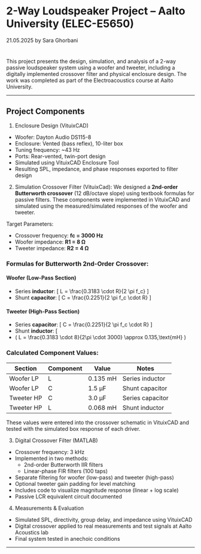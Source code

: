 #  2-Way Loudspeaker Project – Aalto University (ELEC-E5650)
21.05.2025 by Sara Ghorbani
#

This project presents the design, simulation, and analysis of a 2-way passive loudspeaker system using a woofer and tweeter, including a digitally implemented crossover filter and physical enclosure design. The work was completed as part of the Electroacoustics course at Aalto University.

---

## Project Components

1. Enclosure Design (VituixCAD)
- Woofer: Dayton Audio DS115-8
- Enclosure: Vented (bass reflex), 10-liter box
- Tuning frequency: ~43 Hz
- Ports: Rear-vented, twin-port design
- Simulated using VituixCAD Enclosure Tool
- Resulting SPL, impedance, and phase responses exported to filter design

2. Simulation Crossover Filter (VituixCad): We designed a **2nd-order Butterworth crossover** (12 dB/octave slope) using textbook formulas for passive filters. These components were implemented in VituixCAD and simulated using the measured/simulated responses of the woofer and tweeter.
 
Target Parameters:
- Crossover frequency: **fc = 3000 Hz**
- Woofer impedance: **R1 = 8 Ω**
- Tweeter impedance: **R2 = 4 Ω**

### Formulas for Butterworth 2nd-Order Crossover:

#### Woofer (Low-Pass Section)
- Series **inductor**:
  \[
  L = \frac{0.3183 \cdot R}{2 \pi f_c}
  \]
- Shunt **capacitor**:
  \[
  C = \frac{0.2251}{2 \pi f_c \cdot R}
  \]
 
#### Tweeter (High-Pass Section)
- Series **capacitor**:
  \[
  C = \frac{0.2251}{2 \pi f_c \cdot R}
  \]
- Shunt **inductor**:
  \[
- \( L = \frac{0.3183 \cdot 8}{2\pi \cdot 3000} \approx 0.135\,\text{mH} \)

### Calculated Component Values:

| Section   | Component | Value       | Notes              |
|-----------|-----------|-------------|--------------------|
| Woofer LP | L         | 0.135 mH    | Series inductor    |
| Woofer LP | C         | 1.5 µF      | Shunt capacitor    |
| Tweeter HP| C         | 3.0 µF      | Series capacitor   |
| Tweeter HP| L         | 0.068 mH    | Shunt inductor     |


These values were entered into the crossover schematic in VituixCAD and tested with the simulated box response of each driver.



3. Digital Crossover Filter (MATLAB)
- Crossover frequency: 3 kHz
- Implemented in two methods:
  - 2nd-order Butterworth IIR filters
  - Linear-phase FIR filters (100 taps)
- Separate filtering for woofer (low-pass) and tweeter (high-pass)
- Optional tweeter gain padding for level matching
- Includes code to visualize magnitude response (linear + log scale)
- Passive LCR equivalent circuit documented
   
4. Measurements & Evaluation
- Simulated SPL, directivity, group delay, and impedance using VituixCAD
- Digital crossover applied to real measurements and test signals at Aalto Acoustics lab
- Final system tested in anechoic conditions

---

 

